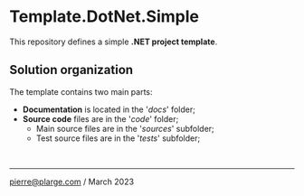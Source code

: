 # Template.DotNet.Simple

This repository defines a simple **.NET project template**.

## Solution organization

The template contains two main parts:

- **Documentation** is located in the '_docs_' folder;
- **Source code** files are in the '_code_' folder;
  - Main source files are in the '_sources_' subfolder;
  - Test source files are in the '_tests_' subfolder;

&nbsp;

---

[pierre@plarge.com](mailto:pierre@plarge.com) / March 2023
